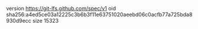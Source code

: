 version https://git-lfs.github.com/spec/v1
oid sha256:a4ed5ce03a12225c3b6b3f11e63751020aeebd06c0acfb77a725bda8930d9ecc
size 15323
